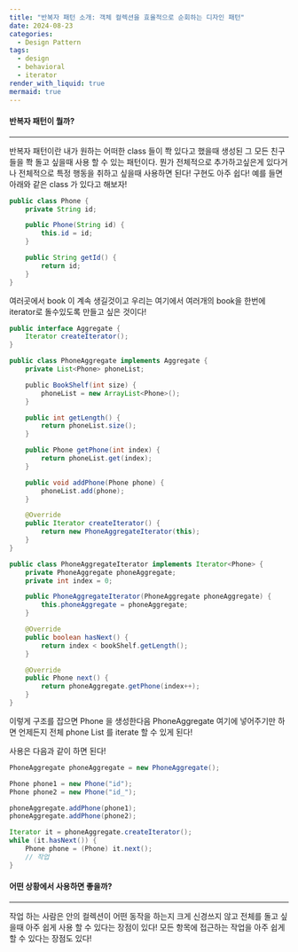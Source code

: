 ```yaml
---
title: "반복자 패턴 소개: 객체 컬렉션을 효율적으로 순회하는 디자인 패턴"
date: 2024-08-23
categories:
  - Design Pattern
tags:
  - design
  - behavioral
  - iterator
render_with_liquid: true
mermaid: true
---
```

#### 반복자 패턴이 뭘까?
---
반복자 패턴이란 내가 원하는 어떠한 class 들이 쫙 있다고 했을때 생성된 그 모든 친구들을 쫙 돌고 싶을때 사용 할 수 있는 패턴이다. 뭔가 전체적으로 추가하고싶은게 있다거나 전체적으로 특정 행동을 취하고 싶을때 사용하면 된다! 구현도 아주 쉽다! 예를 들면 아래와 같은 class 가 있다고 해보자!

```java
public class Phone {
    private String id;

    public Phone(String id) {
        this.id = id;
    }

    public String getId() {
        return id;
    }
}
```

여러곳에서 book 이 계속 생길것이고 우리는 여기에서 여러개의 book을 한번에 iterator로 돌수있도록 만들고 싶은 것이다!

```java
public interface Aggregate {
    Iterator createIterator();
}

public class PhoneAggregate implements Aggregate {
    private List<Phone> phoneList;

    ​public BookShelf(int size) {
        phoneList = new ArrayList<Phone>();
    }

	public int getLength() {
		return phoneList.size();
	}

    public Phone getPhone(int index) {
        return phoneList.get(index);
    }

    public void addPhone(Phone phone) {
		phoneList.add(phone);
    }

    @Override
    public Iterator createIterator() {
        return new PhoneAggregateIterator(this);
    }
}

public class PhoneAggregateIterator implements Iterator<Phone> {
    private PhoneAggregate phoneAggregate;
    private int index = 0;

    public PhoneAggregateIterator(PhoneAggregate phoneAggregate) {
        this.phoneAggregate = phoneAggregate;
    }

    @Override
    public boolean hasNext() {
        return index < bookShelf.getLength();
    }

    @Override
    public Phone next() {
        return phoneAggregate.getPhone(index++);
	}
}
```

이렇게 구조를 잡으면 Phone 을 생성한다음 PhoneAggregate 여기에 넣어주기만 하면 언제든지 전체 phone List 를 iterate 할 수 있게 된다!

사용은 다음과 같이 하면 된다!

```java
PhoneAggregate phoneAggregate = new PhoneAggregate();

Phone phone1 = new Phone("id");
Phone phone2 = new Phone("id_");

phoneAggregate.addPhone(phone1);
phoneAggregate.addPhone(phone2);

Iterator it = phoneAggregate.createIterator();
while (it.hasNext()) {
	Phone phone = (Phone) it.next();
	// 작업
}
```

#### 어떤 상황에서 사용하면 좋을까?
---
작업 하는 사람은 안의 컬렉션이 어떤 동작을 하는지 크게 신경쓰지 않고 전체를 돌고 싶을때 아주 쉽게 사용 할 수 있다는 장점이 있다! 모든 항목에 접근하는 작업을 아주 쉽게 할 수 있다는 장점도 있다!